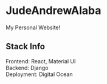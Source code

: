 # JudeAndrewAlaba
My Personal Website!

## Stack Info
Frontend: React, Material UI<br>
Backend: Django<br>
Deployment: Digital Ocean<br>
